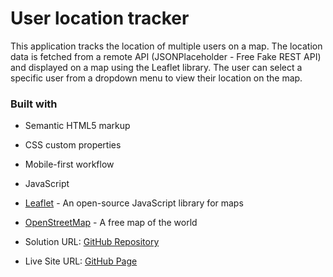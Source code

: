 # User location tracker

This application tracks the location of multiple users on a map. The location data is fetched from a remote API (JSONPlaceholder - Free Fake REST API) and displayed on a map using the Leaflet library. The user can select a specific user from a dropdown menu to view their location on the map.

### Built with

- Semantic HTML5 markup
- CSS custom properties
- Mobile-first workflow
- JavaScript
- [Leaflet](https://leafletjs.com/) - An open-source JavaScript library for maps
- [OpenStreetMap](https://www.openstreetmap.org/#map=5/47.398/1.011) - A free map of the world

- Solution URL: [GitHub Repository](https://github.com/ninogogol/user-location-tracker)
- Live Site URL: [GitHub Page](https://ninogogol.github.io/user-location-tracker/)